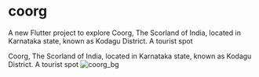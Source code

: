 # coorg

A new Flutter project to explore Coorg, The Scorland of India, located in Karnataka state, known as Kodagu District. A tourist spot

Coorg, The Scorland of India, 
located in Karnataka state, known as Kodagu District. A tourist spot
![coorg_bg](https://user-images.githubusercontent.com/57981500/137968662-3158613a-d1be-477a-b707-2c227fc78288.png)
